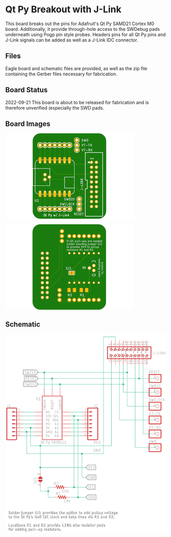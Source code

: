 # Qt Py Breakout with J-Link

This board breaks out the pins for Adafruit's Qt Py SAMD21 Cortex M0 board. Additionally, it provide through-hole access to the SWDebug pads underneath using Pogp pin style probes. Headers pins for all Qt Py pins and J-Link signals can be added as well as a J-Link IDC connector.

## Files

Eagle board and schematic files are provided, as well as the zip file containing the Gerber files necessary for fabrication.

## Board Status

2022-09-21 This board is about to be released for fabrication and is therefore unverified (especially the SWD pads.

## Board Images

![Board Top](assets/QT_Py_J-Link-top.png)



![Board Bottom](assets/QT_Py_J-Link-bottom.png)

## Schematic

![Schematic](assets/QT_Py_J-Link-schematic.png)<u></u>
